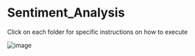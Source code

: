 # Sentiment_Analysis

Click on each folder for specific instructions on how to execute

![image](https://github.com/HarisMahmood8/Sentiment_Analysis/assets/114548524/96c3f53c-82e6-4e2b-9573-becf49f7aeb8)

